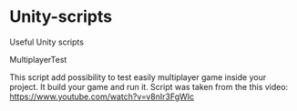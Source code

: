 # Unity-scripts
Useful Unity scripts

MultiplayerTest

This script add possibility to test easily multiplayer game inside your project. It build your game and run it. Script was taken from the this video: https://www.youtube.com/watch?v=v8nIr3FgWIc
